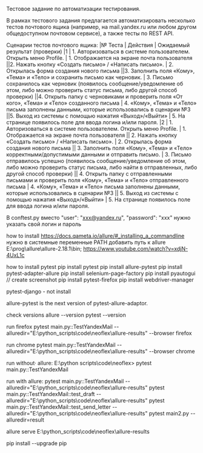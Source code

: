 Тестовое задание по автоматизации тестирования.

В рамках тестового задания предлагается автоматизировать несколько тестов почтового ящика (например, на mail.yandex.ru или любом другом общедоступном почтовом сервисе), а также тесты по REST API.

Сценарии тестов почтового ящика:
|№ Теста | Действия | Ожидаемый результат (проверки)
|1 | 1. Авторизоваться в системе пользователем. Открыть меню Profile. | 1. Отображается на экране почта пользователя
||2. Нажать кнопку «Создать письмо» / «Написать письмо». | 2.  Открылась форма создания нового письма
||3. Заполнить поля «Кому», «Тема» и «Тело» и сохранить письмо как черновик. | 3. Письмо сохранилось как черновик (появилось сообщение/уведомление об этом, либо можно проверить статус письма, либо другой способ проверки)
||4. Открыть папку с черновиками и проверить поля «От кого», «Тема» и «Тело» созданного письма | 4. «Кому», «Тема» и «Тело» письма заполнены данными, которые использовались в сценарии №3
||5. Выход из системы с помощью нажатия «Выход»/«Выйти» | 5. На странице появилось поле для ввода логина и/или пароля.
|2 | 1. Авторизоваться в системе пользователем. Открыть меню Profile. | 1. Отображается на экране почта пользователя
|| 2. Нажать кнопку «Создать письмо» / «Написать письмо». | 2. Открылась форма создания нового письма
|| 3. Заполнить поля «Кому», «Тема» и «Тело» корректными/допустимыми данными и отправить письмо. | 3. Письмо отправилось успешно (появилось сообщение/уведомление об этом, либо можно проверить статус письма, либо найти в отправленных, либо другой способ проверки)
|| 4. Открыть папку с отправленными письмами и проверить поля «Кому», «Тема» и «Тело» отправленного письма | 4. «Кому», «Тема» и «Тело» письма заполнены данными, которые использовались в сценарии №3
|| 5. Выход из системы с помощью нажатия «Выход»/«Выйти» | 5. На странице появилось поле для ввода логина и/или пароля.

В conftest.py
вместо
        "user": "xxx@yandex.ru",
        "password": "xxx"
нужно указать свой логин и пароль

how to install
https://docs.qameta.io/allure/#_installing_a_commandline
нужно в системные переменные PATH добавить путь к allure
E:\prog\allure\allure-2.18.1\bin;
https://www.youtube.com/watch?v=xdjN-4UxL1c

how to install pytest
pip install pytest
pip install allure-pytest
pip install pytest-adapter-allure
pip install selenium-page-factory
pip install pyautogui // create screenshot
pip install pytest-firefox
pip install webdriver-manager

pytest-django - not install

allure-pytest is the next version of pytest-allure-adaptor.

check versions
allure --version
pytest --version

run firefox
pytest main.py::TestYandexMail --alluredir="E:\python_scripts\code\neoflex\allure-results" --browser firefox

run chrome
pytest main.py::TestYandexMail --alluredir="E:\python_scripts\code\neoflex\allure-results" --browser chrome


run without· allure:
E:\python scripts\code\neoflex> pytest main.py::TestYandexMail

run with allure:
pytest main.py::TestYandexMail --alluredir="E:\python_scripts\code\neoflex\allure-results"
pytest main.py::TestYandexMail::test_draft --alluredir="E:\python_scripts\code\neoflex\allure-results"
pytest main.py::TestYandexMail::test_send_letter --alluredir="E:\python_scripts\code\neoflex\allure-results"
pytest main2.py --alluredir=result

allure serve E:\python_scripts\code\neoflex\allure-results


pip install --upgrade pip
